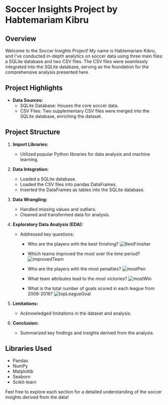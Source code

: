 # Soccer Insights Project by Habtemariam Kibru

## Overview
Welcome to the Soccer Insights Project! My name is Habtemariam Kibru, and I've conducted in-depth analytics on soccer data using three main files: a SQLite database and two CSV files. The CSV files were seamlessly integrated into the SQLite database, serving as the foundation for the comprehensive analysis presented here.

## Project Highlights
- **Data Sources:**
  - SQLite Database: Houses the core soccer data.
  - CSV Files: Two supplementary CSV files were merged into the SQLite database, enriching the dataset.

## Project Structure
1. **Import Libraries:**
   - Utilized popular Python libraries for data analysis and machine learning.

2. **Data Integration:**
   - Loaded a SQLite database.
   - Loaded the CSV files into pandas DataFrames.
   - Inserted the DataFrames as tables into the SQLite database.

3. **Data Wrangling:**
   - Handled missing values and outliers.
   - Cleaned and transformed data for analysis.

4. **Exploratory Data Analysis (EDA):**
   - Addressed key questions:
     - Who are the players with the best finishing?
       ![BestFinisher](https://github.com/habte032/Soccer-Insights-Repo/assets/101426508/11721bf5-53d6-458d-9fe3-aa0b4a00eb2b)


     - Which teams improved the most over the time period?
       ![improvedTeam](https://github.com/habte032/Soccer-Insights-Repo/assets/101426508/01a0834a-43ed-4cea-a6cc-bf727ed9ef81)


     - Who are the players with the most penalties?
        ![mostPen](https://github.com/habte032/Soccer-Insights-Repo/assets/101426508/9026564d-6c6e-4406-9707-c10eb859c366)


     - What team attributes lead to the most victories?
        ![mostWin](https://github.com/habte032/Soccer-Insights-Repo/assets/101426508/f1d014ff-d4f2-4553-b839-2893c9936734)


     - What is the total number of goals scored in each league from 2008-2016?
        ![topLeagueGoal](https://github.com/habte032/Soccer-Insights-Repo/assets/101426508/40e56cb9-2eba-48d7-af1a-cebc2982bfc4)

5. **Limitations:**
   - Acknowledged limitations in the dataset and analysis.

6. **Conclusion:**
   - Summarized key findings and insights derived from the analysis.

## Libraries Used
- Pandas
- NumPy
- Matplotlib
- Seaborn
- Scikit-learn

Feel free to explore each section for a detailed understanding of the soccer insights derived from the data!
